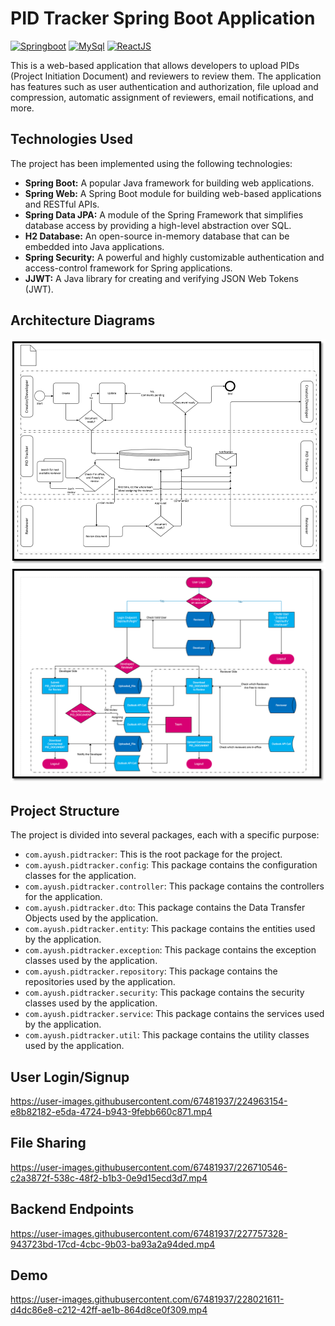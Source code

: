
# PID Tracker Spring Boot Application
[![Springboot](https://img.shields.io/badge/Springboot-v3.0-green)](https://docs.spring.io/spring-boot/docs/current/reference/html/)
[![MySql](https://img.shields.io/badge/MySQL-v8.0.32-orange)](https://www.mysql.com/)
[![ReactJS](https://img.shields.io/badge/ReactJS-v17.0.2-blue)](https://react.dev/)


This is a web-based application that allows developers to upload PIDs (Project Initiation Document) and reviewers to review them. The application has features such as user authentication and authorization, file upload and compression, automatic assignment of reviewers, email notifications, and more.


## Technologies Used
The project has been implemented using the following technologies:

- **Spring Boot:** A popular Java framework for building web applications.
- **Spring Web:** A Spring Boot module for building web-based applications and RESTful APIs.
- **Spring Data JPA:** A module of the Spring Framework that simplifies database access by providing a high-level abstraction over SQL.
- **H2 Database:** An open-source in-memory database that can be embedded into Java applications.
- **Spring Security:** A powerful and highly customizable authentication and access-control framework for Spring applications.
- **JJWT:** A Java library for creating and verifying JSON Web Tokens (JWT).

## Architecture Diagrams

![](https://github.com/AyushPaul/pid_tracker_springboot/blob/main/Picture1.png)
![](https://github.com/AyushPaul/pid_tracker_springboot/blob/main/Picture2.png)

## Project Structure
The project is divided into several packages, each with a specific purpose:
- `com.ayush.pidtracker`: This is the root package for the project.
- `com.ayush.pidtracker.config`: This package contains the configuration classes for the application.
- `com.ayush.pidtracker.controller`: This package contains the controllers for the application.
- `com.ayush.pidtracker.dto`: This package contains the Data Transfer Objects used by the application.
- `com.ayush.pidtracker.entity`: This package contains the entities used by the application.
- `com.ayush.pidtracker.exception`: This package contains the exception classes used by the application.
- `com.ayush.pidtracker.repository`: This package contains the repositories used by the application.
- `com.ayush.pidtracker.security`: This package contains the security classes used by the application.
- `com.ayush.pidtracker.service`: This package contains the services used by the application.
- `com.ayush.pidtracker.util`: This package contains the utility classes used by the application.


## User Login/Signup



https://user-images.githubusercontent.com/67481937/224963154-e8b82182-e5da-4724-b943-9febb660c871.mp4

## File Sharing





https://user-images.githubusercontent.com/67481937/226710546-c2a3872f-538c-48f2-b1b3-0e9d15ecd3d7.mp4

## Backend Endpoints




https://user-images.githubusercontent.com/67481937/227757328-943723bd-17cd-4cbc-9b03-ba93a2a94ded.mp4

## Demo





https://user-images.githubusercontent.com/67481937/228021611-d4dc86e8-c212-42ff-ae1b-864d8ce0f309.mp4

